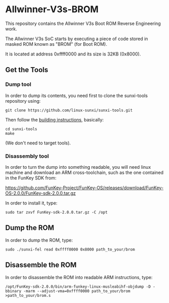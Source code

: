# Allwinner-V3s-BROM

This repository contains the Allwinner V3s Boot ROM Reverse Engineering work.

The Allwinner V3s SoC starts by executing a piece of code stored in masked ROM known as "BROM" (for Boot ROM).

It is located at address 0xffff0000 and its size is 32KB (0x8000).

## Get the Tools

### Dump tool

In order to dump its contents, you need first to clone the sunxi-tools repository using:

```git clone https://github.com/linux-sunxi/sunxi-tools.git```

Then follow the [building instructions](https://github.com/linux-sunxi/sunxi-tools.git), basically:

	cd sunxi-tools
	make

(We don't need to target tools).

### Disassembly tool

In order to turn the dump into something readable, you will need linux machine and download an ARM cross-toolchain, such as the one contained in the FunKey SDK from:

https://github.com/FunKey-Project/FunKey-OS/releases/download/FunKey-OS-2.0.0/FunKey-sdk-2.0.0.tar.gz

In order to install it, type:

	sudo tar zxvf FunKey-sdk-2.0.0.tar.gz -C /opt

## Dump the ROM
In order to dump the ROM, type:

	sudo ./sunxi-fel read 0xffff0000 0x8000 path_to_your/brom

## Disassemble the ROM
In order to disassemble the ROM into readable ARM instructions, type:

	/opt/FunKey-sdk-2.0.0/bin/arm-funkey-linux-musleabihf-objdump -D -bbinary -marm --adjust-vma=0xffff0000 path_to_your/brom >path_to_your/brom.s

